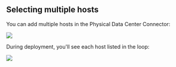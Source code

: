 ## Selecting multiple hosts

You can add multiple hosts in the Physical Data Center Connector:

![](./static/ssh-ng-193.png)

During deployment, you'll see each host listed in the loop:

![](./static/ssh-ng-194.png)

